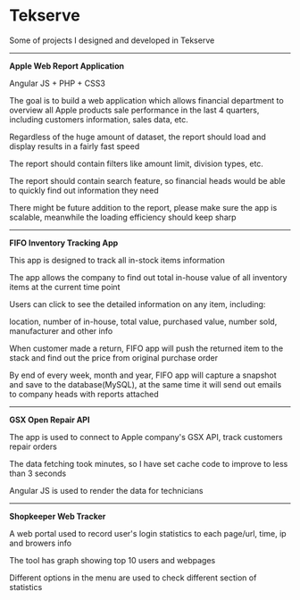 # Tekserve

Some of projects I designed and developed in Tekserve

-----------------------------------------------------

**Apple Web Report Application**

Angular JS + PHP + CSS3

The goal is to build a web application which allows financial department to overview all Apple products sale performance in the last 4 quarters, including customers information, sales data, etc.

Regardless of the huge amount of dataset, the report should load and display results in a fairly fast speed

The report should contain filters like amount limit, division types, etc.

The report should contain search feature, so financial heads would be able to quickly find out information they need

There might be future addition to the report, please make sure the app is scalable, meanwhile the loading efficiency should keep sharp

-----------------------------------------------------

**FIFO Inventory Tracking App**

This app is designed to track all in-stock items information

The app allows the company to find out total in-house value of all inventory items at the current time point 

Users can click to see the detailed information on any item, including:

location, number of in-house, total value, purchased value, number sold, manufacturer and other info

When customer made a return, FIFO app will push the returned item to the stack and find out the price from original purchase order

By end of every week, month and year, FIFO app will capture a snapshot and save to the database(MySQL), at the same time it will send out emails to company heads with reports attached

-----------------------------------------------------

**GSX Open Repair API**

The app is used to connect to Apple company's GSX API, track customers repair orders 

The data fetching took minutes, so I have set cache code to improve to less than 3 seconds

Angular JS is used to render the data for technicians

-----------------------------------------------------

**Shopkeeper Web Tracker**

A web portal used to record user's login statistics to each page/url, time, ip and browers info

The tool has graph showing top 10 users and webpages

Different options in the menu are used to check different section of statistics


